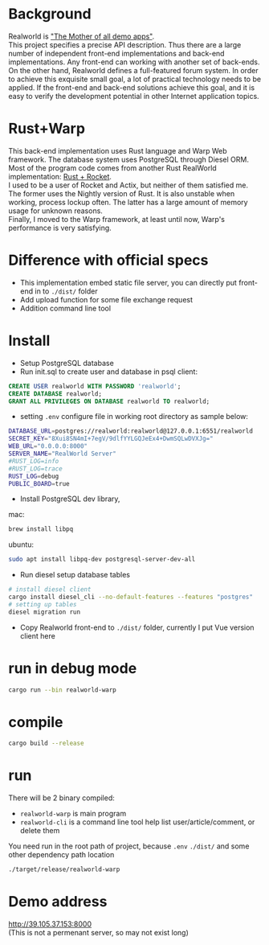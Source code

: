 # Background
Realworld is ["The Mother of all demo apps"](https://codebase.show/projects/realworld).  
This project specifies a precise API description. Thus there are a large number of independent front-end implementations and back-end implementations. Any front-end can working with another set of back-ends.  
On the other hand, Realworld defines a full-featured forum system. In order to achieve this exquisite small goal, a lot of practical technology needs to be applied. If the front-end and back-end solutions achieve this goal, and it is easy to verify the development potential in other Internet application topics.  

# Rust+Warp
This back-end implementation uses Rust language and Warp Web framework. The database system uses PostgreSQL through Diesel ORM.  
Most of the program code comes from another Rust RealWorld implementation: [Rust + Rocket](https://github.com/TatriX/realworld-rust-rocket).  
I used to be a user of Rocket and Actix, but neither of them satisfied me. The former uses the Nightly version of Rust. It is also unstable when working, process lockup often. The latter has a large amount of memory usage for unknown reasons.  
Finally, I moved to the Warp framework, at least until now, Warp's performance is very satisfying.  

# Difference with official specs
* This implementation embed static file server, you can directly put front-end in to `./dist/` folder
* Add upload function for some file exchange request 
* Addition command line tool

# Install
* Setup PostgreSQL database
* Run init.sql to create user and database in psql client:  
```sql
CREATE USER realworld WITH PASSWORD 'realworld';
CREATE DATABASE realworld;
GRANT ALL PRIVILEGES ON DATABASE realworld TO realworld;
```
* setting `.env` configure file in working root directory as sample below:
```bash
DATABASE_URL=postgres://realworld:realworld@127.0.0.1:6551/realworld
SECRET_KEY="8Xui8SN4mI+7egV/9dlfYYLGQJeEx4+DwmSQLwDVXJg="
WEB_URL="0.0.0.0:8000"
SERVER_NAME="RealWorld Server"
#RUST_LOG=info
#RUST_LOG=trace
RUST_LOG=debug
PUBLIC_BOARD=true
```
* Install PostgreSQL dev library,  

mac: 
```bash
brew install libpq
```
ubuntu:   
```bash 
sudo apt install libpq-dev postgresql-server-dev-all
```

* Run diesel setup database tables
```bash
# install diesel client
cargo install diesel_cli --no-default-features --features "postgres"
# setting up tables
diesel migration run
```
* Copy Realworld front-end to `./dist/` folder, currently I put Vue version client here

# run in debug mode
```bash
cargo run --bin realworld-warp
```

# compile
```bash
cargo build --release
```

# run
There will be 2 binary compiled:  
* `realworld-warp` is main program
* `realworld-cli` is a command line tool help list user/article/comment, or delete them  

You need run in the root path of project, because `.env`  `./dist/` and some other dependency path location
```bash
./target/release/realworld-warp
```

# Demo address
<http://39.105.37.153:8000>  
(This is not a permenant server, so may not exist long)



